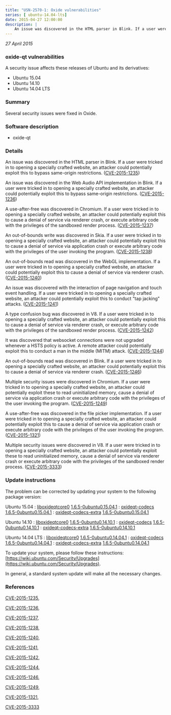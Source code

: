 ```yaml
---
title: "USN-2570-1: Oxide vulnerabilities"
series: [ ubuntu-14.04-lts]
date: 2015-04-27 12:00:00
description: |
    An issue was discovered in the HTML parser in Blink. If a user were tricked in to opening a specially crafted website, an attacker could potentially exploit this to bypass same-origin restrictions. ([CVE-2015-1235](http://people.ubuntu.com/~ubuntu-security/cve/CVE-2015-1235))
--- 
```

 
 

*27 April 2015*

### oxide-qt vulnerabilities

A security issue affects these releases of Ubuntu and its derivatives:

* Ubuntu 15.04
* Ubuntu 14.10
* Ubuntu 14.04 LTS

### Summary

Several security issues were fixed in Oxide. 

### Software description

* oxide-qt 

### Details

An issue was discovered in the HTML parser in Blink. If a user were tricked in to opening a specially crafted website, an attacker could potentially exploit this to bypass same-origin restrictions. ([CVE-2015-1235](http://people.ubuntu.com/~ubuntu-security/cve/CVE-2015-1235))

An issue was discovered in the Web Audio API implementation in Blink. If a user were tricked in to opening a specially crafted website, an attacker could potentially exploit this to bypass same-origin restrictions. ([CVE-2015-1236](http://people.ubuntu.com/~ubuntu-security/cve/CVE-2015-1236))

A use-after-free was discovered in Chromium. If a user were tricked in to opening a specially crafted website, an attacker could potentially exploit this to cause a denial of service via renderer crash, or execute arbitrary code with the privileges of the sandboxed render process. ([CVE-2015-1237](http://people.ubuntu.com/~ubuntu-security/cve/CVE-2015-1237))

An out-of-bounds write was discovered in Skia. If a user were tricked in to opening a specially crafted website, an attacker could potentially exploit this to cause a denial of service via application crash or execute arbitrary code with the privileges of the user invoking the program. ([CVE-2015-1238](http://people.ubuntu.com/~ubuntu-security/cve/CVE-2015-1238))

An out-of-bounds read was discovered in the WebGL implementation. If a user were tricked in to opening a specially crafted website, an attacker could potentially exploit this to cause a denial of service via renderer crash. ([CVE-2015-1240](http://people.ubuntu.com/~ubuntu-security/cve/CVE-2015-1240))

An issue was discovered with the interaction of page navigation and touch event handling. If a user were tricked in to opening a specially crafted website, an attacker could potentially exploit this to conduct &quot;tap jacking&quot; attacks. ([CVE-2015-1241](http://people.ubuntu.com/~ubuntu-security/cve/CVE-2015-1241))

A type confusion bug was discovered in V8. If a user were tricked in to opening a specially crafted website, an attacker could potentially exploit this to cause a denial of service via renderer crash, or execute arbitrary code with the privileges of the sandboxed render process. ([CVE-2015-1242](http://people.ubuntu.com/~ubuntu-security/cve/CVE-2015-1242))

It was discovered that websocket connections were not upgraded whenever a HSTS policy is active. A remote attacker could potentially exploit this to conduct a man in the middle (MITM) attack. ([CVE-2015-1244](http://people.ubuntu.com/~ubuntu-security/cve/CVE-2015-1244))

An out-of-bounds read was discovered in Blink. If a user were tricked in to opening a specially crafted website, an attacker could potentially exploit this to cause a denial of service via renderer crash. ([CVE-2015-1246](http://people.ubuntu.com/~ubuntu-security/cve/CVE-2015-1246))

Multiple security issues were discovered in Chromium. If a user were tricked in to opening a specially crafted website, an attacker could potentially exploit these to read uninitialized memory, cause a denial of service via application crash or execute arbitrary code with the privileges of the user invoking the program. ([CVE-2015-1249](http://people.ubuntu.com/~ubuntu-security/cve/CVE-2015-1249))

A use-after-free was discovered in the file picker implementation. If a user were tricked in to opening a specially crafted website, an attacker could potentially exploit this to cause a denial of service via application crash or execute arbitrary code with the privileges of the user invoking the program. ([CVE-2015-1321](http://people.ubuntu.com/~ubuntu-security/cve/CVE-2015-1321))

Multiple security issues were discovered in V8. If a user were tricked in to opening a specially crafted website, an attacker could potentially exploit these to read uninitialized memory, cause a denial of service via renderer crash or execute arbitrary code with the privileges of the sandboxed render process. ([CVE-2015-3333](http://people.ubuntu.com/~ubuntu-security/cve/CVE-2015-3333)) 

### Update instructions

The problem can be corrected by updating your system to the following package version:

Ubuntu 15.04
 : [liboxideqtcore0](https://launchpad.net/ubuntu/+source/oxide-qt) <span> [1.6.5-0ubuntu0.15.04.1](https://launchpad.net/ubuntu/+source/oxide-qt/1.6.5-0ubuntu0.15.04.1) </span> 
 : [oxideqt-codecs](https://launchpad.net/ubuntu/+source/oxide-qt) <span> [1.6.5-0ubuntu0.15.04.1](https://launchpad.net/ubuntu/+source/oxide-qt/1.6.5-0ubuntu0.15.04.1) </span> 
 : [oxideqt-codecs-extra](https://launchpad.net/ubuntu/+source/oxide-qt) <span> [1.6.5-0ubuntu0.15.04.1](https://launchpad.net/ubuntu/+source/oxide-qt/1.6.5-0ubuntu0.15.04.1) </span> 

Ubuntu 14.10
 : [liboxideqtcore0](https://launchpad.net/ubuntu/+source/oxide-qt) <span> [1.6.5-0ubuntu0.14.10.1](https://launchpad.net/ubuntu/+source/oxide-qt/1.6.5-0ubuntu0.14.10.1) </span> 
 : [oxideqt-codecs](https://launchpad.net/ubuntu/+source/oxide-qt) <span> [1.6.5-0ubuntu0.14.10.1](https://launchpad.net/ubuntu/+source/oxide-qt/1.6.5-0ubuntu0.14.10.1) </span> 
 : [oxideqt-codecs-extra](https://launchpad.net/ubuntu/+source/oxide-qt) <span> [1.6.5-0ubuntu0.14.10.1](https://launchpad.net/ubuntu/+source/oxide-qt/1.6.5-0ubuntu0.14.10.1) </span> 

Ubuntu 14.04 LTS
 : [liboxideqtcore0](https://launchpad.net/ubuntu/+source/oxide-qt) <span> [1.6.5-0ubuntu0.14.04.1](https://launchpad.net/ubuntu/+source/oxide-qt/1.6.5-0ubuntu0.14.04.1) </span> 
 : [oxideqt-codecs](https://launchpad.net/ubuntu/+source/oxide-qt) <span> [1.6.5-0ubuntu0.14.04.1](https://launchpad.net/ubuntu/+source/oxide-qt/1.6.5-0ubuntu0.14.04.1) </span> 
 : [oxideqt-codecs-extra](https://launchpad.net/ubuntu/+source/oxide-qt) <span> [1.6.5-0ubuntu0.14.04.1](https://launchpad.net/ubuntu/+source/oxide-qt/1.6.5-0ubuntu0.14.04.1) </span> 

To update your system, please follow these instructions: [https://wiki.ubuntu.com/Security/Upgrades](https://wiki.ubuntu.com/Security/Upgrades).

In general, a standard system update will make all the necessary changes. 

### References

 
 [CVE-2015-1235](http://people.ubuntu.com/~ubuntu-security/cve/CVE-2015-1235), 

 [CVE-2015-1236](http://people.ubuntu.com/~ubuntu-security/cve/CVE-2015-1236), 

 [CVE-2015-1237](http://people.ubuntu.com/~ubuntu-security/cve/CVE-2015-1237), 

 [CVE-2015-1238](http://people.ubuntu.com/~ubuntu-security/cve/CVE-2015-1238), 

 [CVE-2015-1240](http://people.ubuntu.com/~ubuntu-security/cve/CVE-2015-1240), 

 [CVE-2015-1241](http://people.ubuntu.com/~ubuntu-security/cve/CVE-2015-1241), 

 [CVE-2015-1242](http://people.ubuntu.com/~ubuntu-security/cve/CVE-2015-1242), 

 [CVE-2015-1244](http://people.ubuntu.com/~ubuntu-security/cve/CVE-2015-1244), 

 [CVE-2015-1246](http://people.ubuntu.com/~ubuntu-security/cve/CVE-2015-1246), 

 [CVE-2015-1249](http://people.ubuntu.com/~ubuntu-security/cve/CVE-2015-1249), 

 [CVE-2015-1321](http://people.ubuntu.com/~ubuntu-security/cve/CVE-2015-1321), 

 [CVE-2015-3333](http://people.ubuntu.com/~ubuntu-security/cve/CVE-2015-3333)
 

